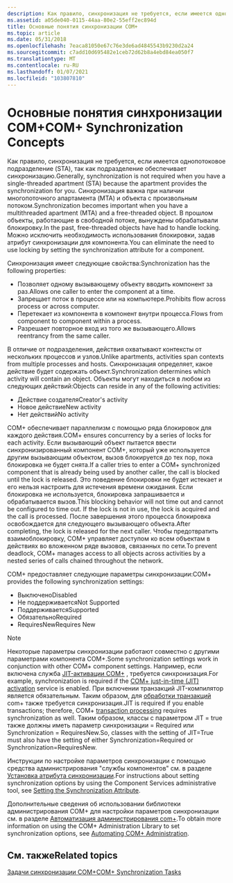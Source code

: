 ```yaml
---
description: Как правило, синхронизация не требуется, если имеется однопотоковое подразделение (STA), так как подразделение обеспечивает синхронизацию.
ms.assetid: a05de040-0115-44aa-80e2-55eff2ec894d
title: Основные понятия синхронизации COM+
ms.topic: article
ms.date: 05/31/2018
ms.openlocfilehash: 7eaca81050e67c76e3de6ad4845543b9230d2a24
ms.sourcegitcommit: c7add10d695482e1ceb72d62b8a4ebd84ea050f7
ms.translationtype: MT
ms.contentlocale: ru-RU
ms.lasthandoff: 01/07/2021
ms.locfileid: "103807810"
---
```

# <a name="com-synchronization-concepts"></a><span data-ttu-id="553e3-103">Основные понятия синхронизации COM+</span><span class="sxs-lookup"><span data-stu-id="553e3-103">COM+ Synchronization Concepts</span></span>

<span data-ttu-id="553e3-104">Как правило, синхронизация не требуется, если имеется однопотоковое подразделение (STA), так как подразделение обеспечивает синхронизацию.</span><span class="sxs-lookup"><span data-stu-id="553e3-104">Generally, synchronization is not required when you have a single-threaded apartment (STA) because the apartment provides the synchronization for you.</span></span> <span data-ttu-id="553e3-105">Синхронизация важна при наличии многопоточного апартамента (MTA) и объекта с произвольным потоком.</span><span class="sxs-lookup"><span data-stu-id="553e3-105">Synchronization becomes important when you have a multithreaded apartment (MTA) and a free-threaded object.</span></span> <span data-ttu-id="553e3-106">В прошлом объекты, работающие в свободной потоке, вынуждены обрабатывали блокировку.</span><span class="sxs-lookup"><span data-stu-id="553e3-106">In the past, free-threaded objects have had to handle locking.</span></span> <span data-ttu-id="553e3-107">Можно исключить необходимость использования блокировки, задав атрибут синхронизации для компонента.</span><span class="sxs-lookup"><span data-stu-id="553e3-107">You can eliminate the need to use locking by setting the synchronization attribute for a component.</span></span>

<span data-ttu-id="553e3-108">Синхронизация имеет следующие свойства:</span><span class="sxs-lookup"><span data-stu-id="553e3-108">Synchronization has the following properties:</span></span>

-   <span data-ttu-id="553e3-109">Позволяет одному вызывающему объекту вводить компонент за раз.</span><span class="sxs-lookup"><span data-stu-id="553e3-109">Allows one caller to enter the component at a time.</span></span>
-   <span data-ttu-id="553e3-110">Запрещает поток в процессе или на компьютере.</span><span class="sxs-lookup"><span data-stu-id="553e3-110">Prohibits flow across process or across computer.</span></span>
-   <span data-ttu-id="553e3-111">Перетекает из компонента в компонент внутри процесса.</span><span class="sxs-lookup"><span data-stu-id="553e3-111">Flows from component to component within a process.</span></span>
-   <span data-ttu-id="553e3-112">Разрешает повторное вход из того же вызывающего.</span><span class="sxs-lookup"><span data-stu-id="553e3-112">Allows reentrancy from the same caller.</span></span>

<span data-ttu-id="553e3-113">В отличие от подразделения, действия охватывают контексты от нескольких процессов и узлов.</span><span class="sxs-lookup"><span data-stu-id="553e3-113">Unlike apartments, activities span contexts from multiple processes and hosts.</span></span> <span data-ttu-id="553e3-114">Синхронизация определяет, какое действие будет содержать объект.</span><span class="sxs-lookup"><span data-stu-id="553e3-114">Synchronization determines which activity will contain an object.</span></span> <span data-ttu-id="553e3-115">Объекты могут находиться в любом из следующих действий:</span><span class="sxs-lookup"><span data-stu-id="553e3-115">Objects can reside in any of the following activities:</span></span>

-   <span data-ttu-id="553e3-116">Действие создателя</span><span class="sxs-lookup"><span data-stu-id="553e3-116">Creator's activity</span></span>
-   <span data-ttu-id="553e3-117">Новое действие</span><span class="sxs-lookup"><span data-stu-id="553e3-117">New activity</span></span>
-   <span data-ttu-id="553e3-118">Нет действий</span><span class="sxs-lookup"><span data-stu-id="553e3-118">No activity</span></span>

<span data-ttu-id="553e3-119">COM+ обеспечивает параллелизм с помощью ряда блокировок для каждого действия.</span><span class="sxs-lookup"><span data-stu-id="553e3-119">COM+ ensures concurrency by a series of locks for each activity.</span></span> <span data-ttu-id="553e3-120">Если вызывающий объект пытается ввести синхронизированный компонент COM+, который уже используется другим вызывающим объектом, вызов блокируется до тех пор, пока блокировка не будет снята.</span><span class="sxs-lookup"><span data-stu-id="553e3-120">If a caller tries to enter a COM+ synchronized component that is already being used by another caller, the call is blocked until the lock is released.</span></span> <span data-ttu-id="553e3-121">Это поведение блокировки не будет истекает и его нельзя настроить для истечения времени ожидания. Если блокировка не используется, блокировка запрашивается и обрабатывается вызов.</span><span class="sxs-lookup"><span data-stu-id="553e3-121">This blocking behavior will not time out and cannot be configured to time out. If the lock is not in use, the lock is acquired and the call is processed.</span></span> <span data-ttu-id="553e3-122">После завершения этого процесса блокировка освобождается для следующего вызывающего объекта.</span><span class="sxs-lookup"><span data-stu-id="553e3-122">After completing, the lock is released for the next caller.</span></span> <span data-ttu-id="553e3-123">Чтобы предотвратить взаимоблокировку, COM+ управляет доступом ко всем объектам в действиях во вложенном ряде вызовов, связанных по сети.</span><span class="sxs-lookup"><span data-stu-id="553e3-123">To prevent deadlock, COM+ manages access to all objects across activities by a nested series of calls chained throughout the network.</span></span>

<span data-ttu-id="553e3-124">COM+ предоставляет следующие параметры синхронизации:</span><span class="sxs-lookup"><span data-stu-id="553e3-124">COM+ provides the following synchronization settings:</span></span>

-   <span data-ttu-id="553e3-125">Выключено</span><span class="sxs-lookup"><span data-stu-id="553e3-125">Disabled</span></span>
-   <span data-ttu-id="553e3-126">Не поддерживается</span><span class="sxs-lookup"><span data-stu-id="553e3-126">Not Supported</span></span>
-   <span data-ttu-id="553e3-127">Поддерживается</span><span class="sxs-lookup"><span data-stu-id="553e3-127">Supported</span></span>
-   <span data-ttu-id="553e3-128">Обязательно</span><span class="sxs-lookup"><span data-stu-id="553e3-128">Required</span></span>
-   <span data-ttu-id="553e3-129">RequiresNew</span><span class="sxs-lookup"><span data-stu-id="553e3-129">Requires New</span></span>

> [!Note]  
> <span data-ttu-id="553e3-130">Некоторые параметры синхронизации работают совместно с другими параметрами компонента COM+.</span><span class="sxs-lookup"><span data-stu-id="553e3-130">Some synchronization settings work in conjunction with other COM+ component settings.</span></span> <span data-ttu-id="553e3-131">Например, если включена служба [JIT-активации COM+](com--just-in-time-activation.md) , требуется синхронизация.</span><span class="sxs-lookup"><span data-stu-id="553e3-131">For example, synchronization is required if the [COM+ just-in-time (JIT) activation](com--just-in-time-activation.md) service is enabled.</span></span> <span data-ttu-id="553e3-132">При включении транзакций JIT-компилятор является обязательным. Таким образом, для [обработки транзакций](com--transactions.md) com+ также требуется синхронизация.</span><span class="sxs-lookup"><span data-stu-id="553e3-132">JIT is required if you enable transactions; therefore, COM+ [transaction processing](com--transactions.md) requires synchronization as well.</span></span> <span data-ttu-id="553e3-133">Таким образом, классы с параметром JIT = true также должны иметь параметр синхронизации = Required или Synchronization = RequiresNew.</span><span class="sxs-lookup"><span data-stu-id="553e3-133">So, classes with the setting of JIT=True must also have the setting of either Synchronization=Required or Synchronization=RequiresNew.</span></span>

 

<span data-ttu-id="553e3-134">Инструкции по настройке параметров синхронизации с помощью средства администрирования "службы компонентов" см. в разделе [Установка атрибута синхронизации](setting-the-synchronization-attribute.md).</span><span class="sxs-lookup"><span data-stu-id="553e3-134">For instructions about setting synchronization options by using the Component Services administrative tool, see [Setting the Synchronization Attribute](setting-the-synchronization-attribute.md).</span></span>

<span data-ttu-id="553e3-135">Дополнительные сведения об использовании библиотеки администрирования COM+ для настройки параметров синхронизации см. в разделе [Автоматизация администрирования com+](automating-com--administration.md).</span><span class="sxs-lookup"><span data-stu-id="553e3-135">To obtain more information on using the COM+ Administration Library to set synchronization options, see [Automating COM+ Administration](automating-com--administration.md).</span></span>

## <a name="related-topics"></a><span data-ttu-id="553e3-136">См. также</span><span class="sxs-lookup"><span data-stu-id="553e3-136">Related topics</span></span>

<dl> <dt>

[<span data-ttu-id="553e3-137">Задачи синхронизации COM+</span><span class="sxs-lookup"><span data-stu-id="553e3-137">COM+ Synchronization Tasks</span></span>](com--synchronization-tasks.md)
</dt> </dl>

 

 



